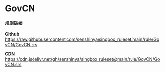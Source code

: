 # GovCN

#### 规则链接

**Github**
https://raw.githubusercontent.com/senshinya/singbox_ruleset/main/rule/GovCN/GovCN.srs

**CDN**
https://cdn.jsdelivr.net/gh/senshinya/singbox_ruleset@main/rule/GovCN/GovCN.srs
